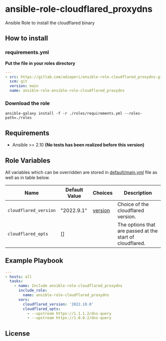 # ansible-role-cloudflared_proxydns
Ansible Role to install the cloudflared binary

## How to install
### requirements.yml
**Put the file in your roles directory**
```yaml
---
- src: https://gitlab.com/adieperi/ansible-role-cloudflared_proxydns.git
  scm: git
  version: main
  name: ansible-role-ansible-role-cloudflared_proxydns
```
### Download the role
```Shell
ansible-galaxy install -f -r ./roles/requirements.yml --roles-path=./roles
```

## Requirements

- Ansible >= 2.10 **(No tests has been realized before this version)**

## Role Variables

All variables which can be overridden are stored in [default/main.yml](default/main.yml) file as well as in table below.

| Name           | Default Value | Choices | Description                        |
| -------------- | ------------- | ------- | -----------------------------------|
| `cloudflared_version` | "2022.9.1" | [version](https://github.com//cloudflare/cloudflared/tags) | Choice of the cloudflared version. |
| `cloudflared_opts` | [] |  | The options that are passed at the start of cloudflared. |

## Example Playbook

```yaml
---
- hosts: all
  tasks:
    - name: Include ansible-role-cloudflared_proxydns
      include_role:
        name: ansible-role-cloudflared_proxydns
      vars:
        cloudflared_version: '2022.10.0'
        cloudflared_opts:
          - --upstream https://1.1.1.2/dns-query
          - --upstream https://1.0.0.2/dns-query
```
## License

